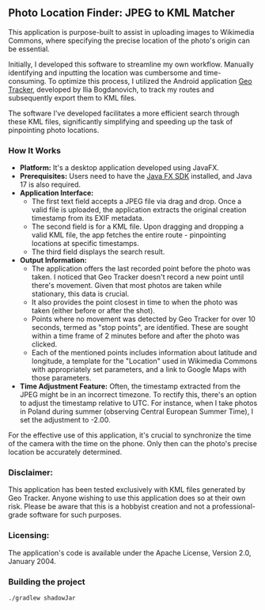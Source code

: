 ## Photo Location Finder: JPEG to KML Matcher
This application is purpose-built to assist in uploading images to Wikimedia Commons,
where specifying the precise location of the photo's origin can be essential.

Initially, I developed this software to streamline my own workflow. Manually identifying and inputting
the location was cumbersome and time-consuming. To optimize this process, I utilized the Android
application [Geo Tracker](https://play.google.com/store/apps/details?id=com.ilyabogdanovich.geotracker&hl=en),
developed by Ilia Bogdanovich, to track my routes and subsequently export them to KML files.

The software I've developed facilitates a more efficient search through these KML files, significantly simplifying
and speeding up the task of pinpointing photo locations.

### How It Works
* **Platform:** It's a desktop application developed using JavaFX.
* **Prerequisites:** Users need to have the [Java FX SDK](https://openjfx.io/) installed, and Java 17 is also required.
* **Application Interface:**
  * The first text field accepts a JPEG file via drag and drop. Once a valid file is uploaded,
  the application extracts the original creation timestamp from its EXIF metadata.
  * The second field is for a KML file. Upon dragging and dropping a valid KML file,
  the app fetches the entire route - pinpointing locations at specific timestamps.
  * The third field displays the search result.
* **Output Information:**
  * The application offers the last recorded point before the photo was taken.
  I noticed that Geo Tracker doesn't record a new point until there's movement.
  Given that most photos are taken while stationary, this data is crucial.
  * It also provides the point closest in time to when the photo was taken (either before
  or after the shot).
  * Points where no movement was detected by Geo Tracker for over 10 seconds, termed as "stop points", are identified.
  These are sought within a time frame of 2 minutes before and after the photo was clicked.
  * Each of the mentioned points includes information about latitude and longitude, a template for the "Location" used
  in Wikimedia Commons with appropriately set parameters, and a link to Google Maps with those parameters.
* **Time Adjustment Feature:** Often, the timestamp extracted from the JPEG might be in an incorrect timezone.
To rectify this, there's an option to adjust the timestamp relative to UTC. For instance, when I take photos
in Poland during summer (observing Central European Summer Time), I set the adjustment to -2.00.

For the effective use of this application, it's crucial to synchronize the time of the camera
with the time on the phone. Only then can the photo's precise location be accurately determined.

### Disclaimer:
This application has been tested exclusively with KML files generated by Geo Tracker.
Anyone wishing to use this application does so at their own risk. Please be aware that this is a hobbyist
creation and not a professional-grade software for such purposes.

### Licensing:
The application's code is available under the Apache License, Version 2.0, January 2004.

### Building the project
```
./gradlew shadowJar
```


